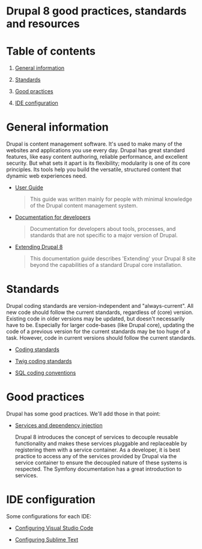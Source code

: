 Drupal 8 good practices, standards and resources
=

# Table of contents

1. [General information](#general-information)

2. [Standards](#standards)

3. [Good practices](#good-practices)

4. [IDE configuration](#ide-configuration)

# General information

Drupal is content management software.
It's used to make many of the websites and applications you use every day.
Drupal has great standard features, like easy content authoring, reliable performance, and excellent security.
But what sets it apart is its flexibility; modularity is one of its core principles.
Its tools help you build the versatile, structured content that dynamic web experiences need.

- [User Guide](https://www.drupal.org/docs/user_guide/en/index.html)

    > This guide was written mainly for people with minimal knowledge of the Drupal content management system.

- [Documentation for developers](https://www.drupal.org/docs/develop)

    > Documentation for developers about tools, processes, and standards that are not specific to a major version of Drupal.

- [Extending Drupal 8](https://www.drupal.org/docs/8/extending-drupal-8)

    > This documentation guide describes 'Extending' your Drupal 8 site beyond the capabilities of a standard Drupal core installation.

# Standards

Drupal coding standards are version-independent and "always-current".
All new code should follow the current standards, regardless of (core) version.
Existing code in older versions may be updated, but doesn't necessarily have to be.
Especially for larger code-bases (like Drupal core), updating the code of a previous version for the current standards may be too huge of a task.
However, code in current versions should follow the current standards.

- [Coding standards](https://www.drupal.org/docs/develop/standards/coding-standards)

- [Twig coding standards](https://www.drupal.org/docs/develop/coding-standards/twig-coding-standards)

- [SQL coding conventions](https://www.drupal.org/docs/develop/standards/sql-coding-conventions)


# Good practices

Drupal has some good practices. We'll add those in that point:

- [Services and dependency injection](https://www.drupal.org/docs/8/api/services-and-dependency-injection)

    Drupal 8 introduces the concept of services to decouple reusable functionality and makes these services pluggable and replaceable by registering them with a service container.
    As a developer, it is best practice to access any of the services provided by Drupal via the service container to ensure the decoupled nature of these systems is respected.
    The Symfony documentation has a great introduction to services.

# IDE configuration

Some configurations for each IDE:

- [Configuring Visual Studio Code](https://www.drupal.org/docs/develop/development-tools/configuring-visual-studio-code)

- [Configuring Sublime Text](https://www.drupal.org/docs/develop/development-tools/configuring-sublime-text)

